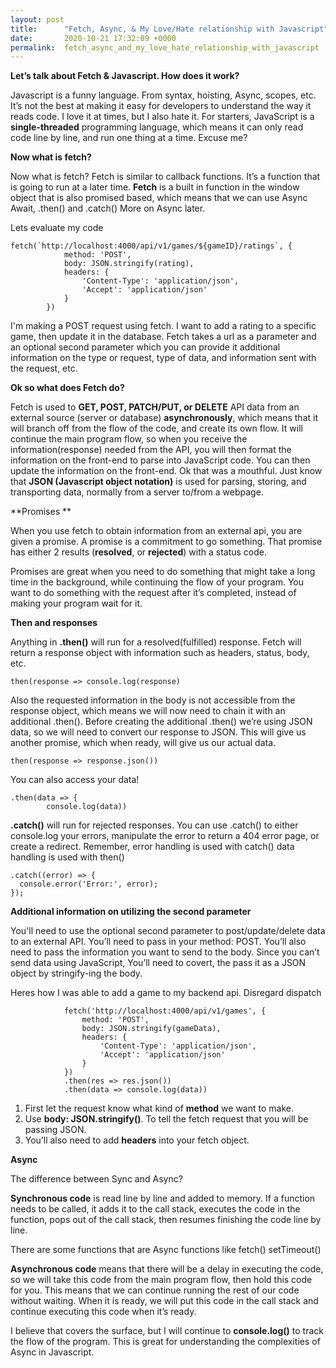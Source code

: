 ```yaml
---
layout: post
title:      "Fetch, Async, & My Love/Hate relationship with Javascript"
date:       2020-10-21 17:32:09 +0000
permalink:  fetch_async_and_my_love_hate_relationship_with_javascript
---
```



**Let’s talk about Fetch & Javascript.  How does it work?**

Javascript is a funny language. From syntax, hoisting, Async, scopes, etc. It’s not the best at making it easy for developers to understand the way it reads code. I love it at times, but I also hate it.  For starters, JavaScript is a **single-threaded** programming language, which means it can only read code line by line, and run one thing at a time.  Excuse me?

**Now what is fetch?**

Now what is fetch?  Fetch is similar to callback functions. It’s a function that is going to run at a later time. **Fetch** is a built in function in the window object that is also promised based, which means that we can use Async Await, .then() and .catch() More on Async later. 

Lets evaluate my code
```
fetch(`http://localhost:4000/api/v1/games/${gameID}/ratings`, {
            method: 'POST',
            body: JSON.stringify(rating),
            headers: {
                'Content-Type': 'application/json',
                'Accept': 'application/json'
            }
        })
```
I'm making a POST request using fetch.  I want to add a rating to a specific game, then update it in the database.  Fetch takes a url as a parameter and an optional second parameter which you can provide it additional information on the type or request, type of data, and information sent with the request, etc. 

**Ok so what does Fetch do?**

Fetch is used to **GET, POST, PATCH/PUT, or DELETE** API data from an external source (server or database) **asynchronously**, which means that it will branch off from the flow of the code, and create its own flow. It will continue the main program flow, so when you receive the information(response) needed from the API, you will then format the information on the front-end to parse into JavaScript code. You can then update the information on the front-end. Ok that was a mouthful. Just know that **JSON (Javascript object notation)** is used for parsing, storing, and transporting data, normally from a server to/from a webpage.


**Promises **

When you use fetch to obtain information from an external api, you are given a promise. A promise is a commitment to go something. That promise has either 2 results (**resolved**, or **rejected**) with a status code. 

Promises are great when you need to do something that might take a long time in the background, while continuing the flow of your program.  You want to do something with the request after it’s completed, instead of making your program wait for it.

**Then and responses**

Anything in **.then()** will run for a resolved(fulfilled) response.  Fetch will return a response object with information such as headers, status, body, etc.  

```then(response => console.log(response)```

Also the requested information in the body is not accessible from the response object, which means we will now need to chain it with an additional .then(). Before creating the additional .then() we’re using JSON data, so we will need to convert our response to JSON.  This will give us another promise, which when ready, will give us our actual data. 

```then(response => response.json())```

You can also access your data!
```
.then(data => {
        console.log(data))
```

**.catch()** will run for rejected responses. You can use .catch() to either console.log your errors, manipulate the error to return a 404 error page, or create a redirect.  Remember, error handling is used with catch()  data handling is used with then()
```
.catch((error) => {
  console.error('Error:', error);
});
```

**Additional information on utilizing the second parameter** 

You'll need to use the optional second parameter to post/update/delete data to an external API. You’ll need to pass in your method: POST. You’ll also need to pass the information you want to send to the body. Since you can’t send data using JavaScript, You’ll need to covert, the pass it as a JSON object by stringify-ing the body.

Heres how I was able to add a game to my backend api. Disregard dispatch

```
            fetch('http://localhost:4000/api/v1/games', {
                method: 'POST',
                body: JSON.stringify(gameData),
                headers: {
                    'Content-Type': 'application/json',
                    'Accept': 'application/json'
                }
            })
            .then(res => res.json())
            .then(data => console.log(data))
```
1. First let the request know what kind of **method** we want to make.
2. Use **body: JSON.stringify()**. To tell the fetch request that you will be passing JSON.  
3. You’ll also need to add **headers** into your fetch object.


**Async**

The difference between Sync and Async?

**Synchronous code** is read line by line and added to memory. If a function needs to be called, it adds it to the call stack, executes the code in the function, pops out of the call stack, then resumes finishing the code line by line. 

There are some functions that are Async functions like fetch() setTimeout()

**Asynchronous code** means that there will be a delay in executing the code, so we will take this code from the main program flow, then hold this code for you.  This means that we can continue running the rest of our code without waiting. When it is ready, we will put this code in the call stack and continue executing this code when it’s ready. 


I believe that covers the surface, but I will continue to **console.log()** to track the flow of the program. This is great for understanding the complexities of Async in Javascript.

